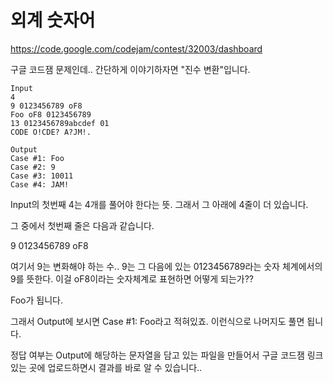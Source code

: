 # 외계 숫자어

https://code.google.com/codejam/contest/32003/dashboard

구글 코드잼 문제인데.. 간단하게 이야기하자면 "진수 변환"입니다.

    Input
    4
    9 0123456789 oF8
    Foo oF8 0123456789
    13 0123456789abcdef 01
    CODE O!CDE? A?JM!.

    Output
    Case #1: Foo
    Case #2: 9
    Case #3: 10011
    Case #4: JAM!

Input의 첫번째 4는 4개를 풀어야 한다는 뜻. 그래서 그 아래에 4줄이 더 있습니다.

그 중에서 첫번째 줄은 다음과 같습니다.

9 0123456789 oF8

여기서 9는 변화해야 하는 수.. 9는 그 다음에 있는 0123456789라는 숫자 체계에서의 9를 뜻한다. 
이걸 oF8이라는 숫자체계로 표현하면 어떻게 되는가??

Foo가 됩니다.

그래서 Output에 보시면 Case #1: Foo라고 적혀있죠.
이런식으로 나머지도 풀면 됩니다.

정답 여부는 Output에 해당하는 문자열을 담고 있는 파일을 만들어서 구글 코드잼 링크 있는 곳에 업로드하면시 결과를 바로 알 수 있습니다..